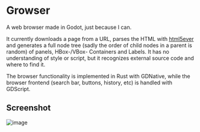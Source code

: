 # Growser
A web browser made in Godot, just because I can.

It currently downloads a page from a URL, parses the HTML with [html5ever](https://github.com/servo/html5ever) and generates a full node tree (sadly the order of child nodes in a parent is random) of panels, HBox-/VBox- Containers and Labels. It has no understanding of style or script, but it recognizes external source code and where to find it.

The browser functionality is implemented in Rust with GDNative, while the browser frontend (search bar, buttons, history, etc) is handled with GDScript.

## Screenshot

![image](https://i.ibb.co/5cwYMZV/Screenshot-20220117-111942.png)
